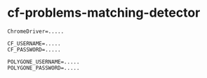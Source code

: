 # cf-problems-matching-detector

```console
ChromeDriver=.....

CF_USERNAME=.....
CF_PASSWORD=.....

POLYGONE_USERNAME=.....
POLYGONE_PASSWORD=.....
```